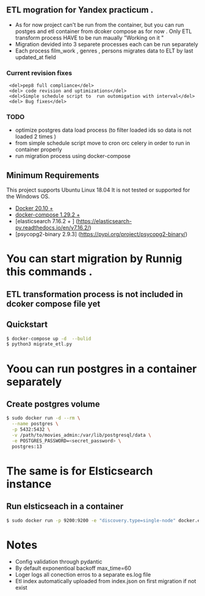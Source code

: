 ## ETL mogration for Yandex practicum .

- As for now project can't be run from the container,
     but you can run postges and etl container from dcoker compose as for now . Only ETL transform process HAVE to be run maually  "Working on it "   
- Migration devided into 3 separete processes each can be run separately
- Each process film_work , genres , persons  migrates data to ELT by last updated_at field 
### Current revision fixes 
     <del>pep8 full compliance</del>
     <del> code revision and uptimizations</del>
     <del>Simple schedule script to  run outomigation with interval</del>
     <del> Bug fixes</del>
### TODO
  - optimize postgres data load process (to filter loaded ids so data is not loaded 2 times  )
  - from simple schedule script move to cron orc celery in order to run in container properly
  - run migration process using docker-compose


## Minimum Requirements
This project supports Ubuntu Linux 18.04  It is not tested or supported for the Windows OS.

- [Docker 20.10 +](https://docs.docker.com/)
- [docker-compose  1.29.2 + ](https://docs.docker.com/compose/)
- [elasticsearch 7.16.2 + ]  (https://elasticsearch-py.readthedocs.io/en/v7.16.2/)
- [psycopg2-binary 2.9.3]  (https://pypi.org/project/psycopg2-binary/)


 # You can start migration by Runnig this commands . 
 ## ETL transformation process is not included in dcoker compose file yet 
## Quickstart

```bash
$ docker-compose up -d  --bulid 
$ python3 migrate_etl.py


```
# Yoou  can run postgres in a container separately
## Create postgres volume
```bash
$ sudo docker run -d --rm \
  --name postgres \
  -p 5432:5432 \
  -v /path/to/movies_admin:/var/lib/postgresql/data \
  -e POSTGRES_PASSWORD=<secret_password> \
  postgres:13 


```
#  The same is for Elsticsearch instance
## Run elsticseach in a container
```bash
$ sudo docker run -p 9200:9200 -e "discovery.type=single-node" docker.elastic.co/elasticsearch/elasticsearch:7.7.0 ^C

```
# Notes 
- Config validation through pydantic 
- By default exponentioal backoff max_time=60  
- Loger logs all conection erros to  a separate es.log file 
- Etl index automatically uploaded from index.json on first migration if not exist
